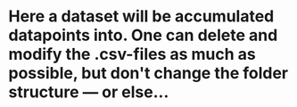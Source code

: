 # Here a dataset will be accumulated datapoints into. One can delete and modify the .csv-files as much as possible, but don't change the folder structure — or else...